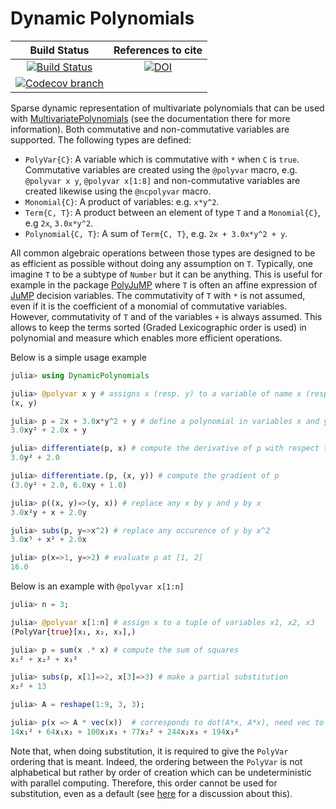 # Dynamic Polynomials

| **Build Status** | **References to cite** |
|:----------------:|:----------------------:|
| [![Build Status][build-img]][build-url] | [![DOI][zenodo-img]][zenodo-url] |
| [![Codecov branch][codecov-img]][codecov-url] | |

Sparse dynamic representation of multivariate polynomials that can be used with [MultivariatePolynomials](https://github.com/JuliaAlgebra/MultivariatePolynomials.jl) (see the documentation there for more information).
Both commutative and non-commutative variables are supported.
The following types are defined:

* `PolyVar{C}`: A variable which is commutative with `*` when `C` is `true`. Commutative variables are created using the `@polyvar` macro, e.g. `@polyvar x y`, `@polyvar x[1:8]` and non-commutative variables are created likewise using the `@ncpolyvar` macro.
* `Monomial{C}`: A product of variables: e.g. `x*y^2`.
* `Term{C, T}`: A product between an element of type `T` and a `Monomial{C}`, e.g `2x`, `3.0x*y^2`.
* `Polynomial{C, T}`: A sum of `Term{C, T}`, e.g. `2x + 3.0x*y^2 + y`.

All common algebraic operations between those types are designed to be as efficient as possible without doing any assumption on `T`.
Typically, one imagine `T` to be a subtype of `Number` but it can be anything.
This is useful for example in the package [PolyJuMP](https://github.com/JuliaOpt/PolyJuMP.jl) where `T` is often an affine expression of [JuMP](https://github.com/JuliaOpt/JuMP.jl) decision variables.
The commutativity of `T` with `*` is not assumed, even if it is the coefficient of a monomial of commutative variables.
However, commutativity of `T` and of the variables `+` is always assumed.
This allows to keep the terms sorted (Graded Lexicographic order is used) in polynomial and measure which enables more efficient operations.

Below is a simple usage example

```julia
julia> using DynamicPolynomials

julia> @polyvar x y # assigns x (resp. y) to a variable of name x (resp. y)
(x, y)

julia> p = 2x + 3.0x*y^2 + y # define a polynomial in variables x and y
3.0xy² + 2.0x + y

julia> differentiate(p, x) # compute the derivative of p with respect to x
3.0y² + 2.0

julia> differentiate.(p, (x, y)) # compute the gradient of p
(3.0y² + 2.0, 6.0xy + 1.0)

julia> p((x, y)=>(y, x)) # replace any x by y and y by x
3.0x²y + x + 2.0y

julia> subs(p, y=>x^2) # replace any occurence of y by x^2
3.0x⁵ + x² + 2.0x

julia> p(x=>1, y=>2) # evaluate p at [1, 2]
16.0
```
Below is an example with `@polyvar x[1:n]`

```julia
julia> n = 3;

julia> @polyvar x[1:n] # assign x to a tuple of variables x1, x2, x3
(PolyVar{true}[x₁, x₂, x₃],)

julia> p = sum(x .* x) # compute the sum of squares
x₁² + x₂² + x₃²

julia> subs(p, x[1]=>2, x[3]=>3) # make a partial substitution
x₂² + 13

julia> A = reshape(1:9, 3, 3);

julia> p(x => A * vec(x))  # corresponds to dot(A*x, A*x), need vec to convert the tuple to a vector
14x₁² + 64x₁x₂ + 100x₁x₃ + 77x₂² + 244x₂x₃ + 194x₃²
```
Note that, when doing substitution, it is required to give the `PolyVar` ordering that is meant.
Indeed, the ordering between the `PolyVar` is not alphabetical but rather by order of creation
which can be undeterministic with parallel computing.
Therefore, this order cannot be used for substitution, even as a default (see [here](https://github.com/JuliaAlgebra/MultivariatePolynomials.jl/issues/3) for a discussion about this).

[build-img]: https://github.com/JuliaAlgebra/DynamicPolynomials.jl/workflows/CI/badge.svg?branch=master
[build-url]: https://github.com/JuliaAlgebra/DynamicPolynomials.jl/actions?query=workflow%3ACI
[codecov-img]: http://codecov.io/github/JuliaAlgebra/DynamicPolynomials.jl/coverage.svg?branch=master
[codecov-url]: http://codecov.io/github/JuliaAlgebra/DynamicPolynomials.jl?branch=master

[zenodo-url]: https://doi.org/10.5281/zenodo.1203245
[zenodo-img]: https://zenodo.org/badge/DOI/10.5281/zenodo.1203245.svg
